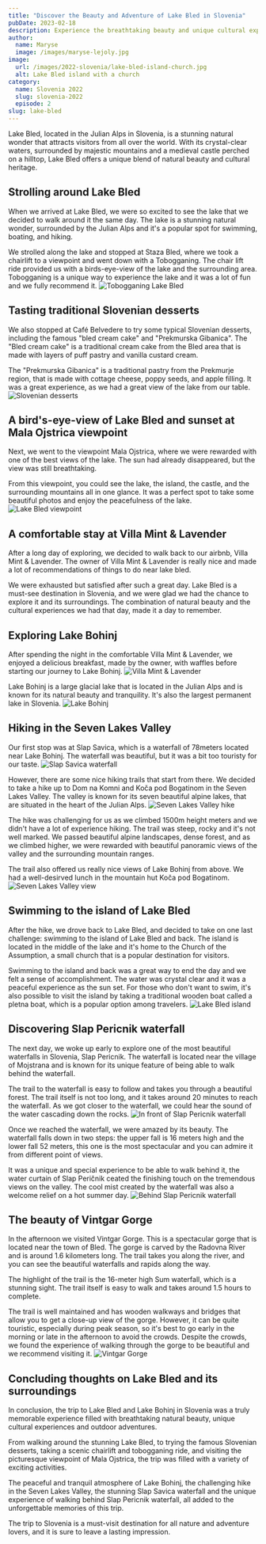 ```yaml
---
title: "Discover the Beauty and Adventure of Lake Bled in Slovenia"
pubDate: 2023-02-18
description: Experience the breathtaking beauty and unique cultural experiences of Lake Bled and its surroundings in Slovenia.
author:
  name: Maryse
  image: /images/maryse-lejoly.jpg
image:
  url: /images/2022-slovenia/lake-bled-island-church.jpg
  alt: Lake Bled island with a church
category:
  name: Slovenia 2022
  slug: slovenia-2022
  episode: 2
slug: lake-bled
---
```


Lake Bled, located in the Julian Alps in Slovenia, is a stunning natural wonder that attracts visitors from all over the world. With its crystal-clear waters, surrounded by majestic mountains and a medieval castle perched on a hilltop, Lake Bled offers a unique blend of natural beauty and cultural heritage.

## Strolling around Lake Bled

When we arrived at Lake Bled, we were so excited to see the lake that we decided to walk around it the same day. The lake is a stunning natural wonder, surrounded by the Julian Alps and it's a popular spot for swimming, boating, and hiking.

We strolled along the lake and stopped at Staza Bled, where we took a chairlift to a viewpoint and went down with a Tobogganing. The chair lift ride provided us with a birds-eye-view of the lake and the surrounding area. Tobogganing is a unique way to experience the lake and it was a lot of fun and we fully recommend it.
![Tobogganing Lake Bled](/images/2022-slovenia/tobogganing-lake-bled.jpg)

## Tasting traditional Slovenian desserts

We also stopped at Café Belvedere to try some typical Slovenian desserts, including the famous "bled cream cake" and "Prekmurska Gibanica". The "Bled cream cake" is a traditional cream cake from the Bled area that is made with layers of puff pastry and vanilla custard cream.

The "Prekmurska Gibanica" is a traditional pastry from the Prekmurje region, that is made with cottage cheese, poppy seeds, and apple filling. It was a great experience, as we had a great view of the lake from our table.
![Slovenian desserts](/images/2022-slovenia/slovenian-desserts.jpg)

## A bird's-eye-view of Lake Bled and sunset at Mala Ojstrica viewpoint

Next, we went to the viewpoint Mala Ojstrica, where we were rewarded with one of the best views of the lake. The sun had already disappeared, but the view was still breathtaking.

From this viewpoint, you could see the lake, the island, the castle, and the surrounding mountains all in one glance. It was a perfect spot to take some beautiful photos and enjoy the peacefulness of the lake.
![Lake Bled viewpoint](/images/2022-slovenia/lake-bled-viewpoint.jpg)

## A comfortable stay at Villa Mint & Lavender

After a long day of exploring, we decided to walk back to our airbnb, Villa Mint & Lavender. The owner of Villa Mint & Lavender is really nice and made a lot of recommendations of things to do near lake bled.

We were exhausted but satisfied after such a great day. Lake Bled is a must-see destination in Slovenia, and we were glad we had the chance to explore it and its surroundings. The combination of natural beauty and the cultural experiences we had that day, made it a day to remember.

## Exploring Lake Bohinj

After spending the night in the comfortable Villa Mint & Lavender, we enjoyed a delicious breakfast, made by the owner, with waffles before starting our journey to Lake Bohinj.
![Villa Mint & Lavender](/images/2022-slovenia/villa-mint-lavender.jpg)

Lake Bohinj is a large glacial lake that is located in the Julian Alps and is known for its natural beauty and tranquility. It's also the largest permanent lake in Slovenia.
![Lake Bohinj](/images/2022-slovenia/lake-bohinj.jpg)

## Hiking in the Seven Lakes Valley

Our first stop was at Slap Savica, which is a waterfall of 78meters located near Lake Bohinj. The waterfall was beautiful, but it was a bit too touristy for our taste.
![Slap Savica waterfall](/images/2022-slovenia/slap-savica-waterfall.jpg)

However, there are some nice hiking trails that start from there. We decided to take a hike up to Dom na Komni and Koča pod Bogatinom in the Seven Lakes Valley. The valley is known for its seven beautiful alpine lakes, that are situated in the heart of the Julian Alps.
![Seven Lakes Valley hike](/images/2022-slovenia/seven-lakes-valley-hike.jpg)

The hike was challenging for us as we climbed 1500m height meters and we didn't have a lot of experience hiking. The trail was steep, rocky and it's not well marked. We passed beautiful alpine landscapes, dense forest, and as we climbed higher, we were rewarded with beautiful panoramic views of the valley and the surrounding mountain ranges.

The trail also offered us really nice views of Lake Bohinj from above. We had a well-desirved lunch in the mountain hut Koča pod Bogatinom.
![Seven Lakes Valley view](/images/2022-slovenia/seven-lakes-valley-view.jpg)

## Swimming to the island of Lake Bled

After the hike, we drove back to Lake Bled, and decided to take on one last challenge: swimming to the island of Lake Bled and back. The island is located in the middle of the lake and it's home to the Church of the Assumption, a small church that is a popular destination for visitors.

Swimming to the island and back was a great way to end the day and we felt a sense of accomplishment. The water was crystal clear and it was a peaceful experience as the sun set. For those who don't want to swim, it's also possible to visit the island by taking a traditional wooden boat called a pletna boat, which is a popular option among travelers.
![Lake Bled island](/images/2022-slovenia/lake-bled-island.jpg)

## Discovering Slap Pericnik waterfall

The next day, we woke up early to explore one of the most beautiful waterfalls in Slovenia, Slap Pericnik. The waterfall is located near the village of Mojstrana and is known for its unique feature of being able to walk behind the waterfall.

The trail to the waterfall is easy to follow and takes you through a beautiful forest. The trail itself is not too long, and it takes around 20 minutes to reach the waterfall. As we got closer to the waterfall, we could hear the sound of the water cascading down the rocks.
![In front of Slap Pericnik waterfall](/images/2022-slovenia/slap-pericnik-in-front.jpg)

Once we reached the waterfall, we were amazed by its beauty. The waterfall falls down in two steps: the upper fall is 16 meters high and the lower fall 52 meters, this one is the most spectacular and you can admire it from different point of views.

It was a unique and special experience to be able to walk behind it, the water curtain of Slap Peričnik ceated the finishing touch on the tremendous views on the valley. The cool mist created by the waterfall was also a welcome relief on a hot summer day.
![Behind Slap Pericnik waterfall](/images/2022-slovenia/slap-pericnik.jpg)

## The beauty of Vintgar Gorge

In the afternoon we visited Vintgar Gorge. This is a spectacular gorge that is located near the town of Bled. The gorge is carved by the Radovna River and is around 1.6 kilometers long. The trail takes you along the river, and you can see the beautiful waterfalls and rapids along the way.

The highlight of the trail is the 16-meter high Sum waterfall, which is a stunning sight. The trail itself is easy to walk and takes around 1.5 hours to complete.

The trail is well maintained and has wooden walkways and bridges that allow you to get a close-up view of the gorge. However, it can be quite touristic, especially during peak season, so it's best to go early in the morning or late in the afternoon to avoid the crowds. Despite the crowds, we found the experience of walking through the gorge to be beautiful and we recommend visiting it.
![Vintgar Gorge](/images/2022-slovenia/vintgar-gorge.jpg)

## Concluding thoughts on Lake Bled and its surroundings

In conclusion, the trip to Lake Bled and Lake Bohinj in Slovenia was a truly memorable experience filled with breathtaking natural beauty, unique cultural experiences and outdoor adventures.

From walking around the stunning Lake Bled, to trying the famous Slovenian desserts, taking a scenic chairlift and tobogganing ride, and visiting the picturesque viewpoint of Mala Ojstrica, the trip was filled with a variety of exciting activities.

The peaceful and tranquil atmosphere of Lake Bohinj, the challenging hike in the Seven Lakes Valley, the stunning Slap Savica waterfall and the unique experience of walking behind Slap Pericnik waterfall, all added to the unforgettable memories of this trip.

The trip to Slovenia is a must-visit destination for all nature and adventure lovers, and it is sure to leave a lasting impression.
